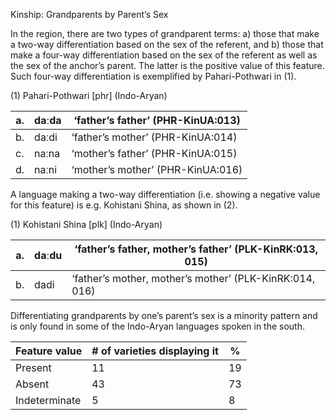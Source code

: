 Kinship: Grandparents by Parent’s Sex

In the region, there are two types of grandparent terms: a) those that
make a two-way differentiation based on the sex of the referent, and b)
those that make a four-way differentiation based on the sex of the
referent as well as the sex of the anchor’s parent. The latter is the
positive value of this feature. Such four-way differentiation is
exemplified by Pahari-Pothwari in (1).

(1) <span id="_Ref12343426" class="anchor"></span>Pahari-Pothwari
    \[phr\] (Indo-Aryan)

| a.  | daːda | ‘father’s father’ (PHR-KinUA:013) |
|-----|-------|-----------------------------------|
| b.  | daːdi | ‘father’s mother’ (PHR-KinUA:014) |
| c.  | naːna | ‘mother’s father’ (PHR-KinUA:015) |
| d.  | naːni | ‘mother’s mother’ (PHR-KinUA:016) |

A language making a two-way differentiation (i.e. showing a negative
value for this feature) is e.g. Kohistani Shina, as shown in (2).

(1) <span id="_Ref50555867" class="anchor"></span>Kohistani Shina
    \[plk\] (Indo-Aryan)

| a.  | daːdu | ‘father’s father, mother’s father’ (PLK-KinRK:013, 015) |
|-----|-------|---------------------------------------------------------|
| b.  | dadi  | ‘father’s mother, mother’s mother’ (PLK-KinRK:014, 016) |

Differentiating grandparents by one’s parent’s sex is a minority pattern
and is only found in some of the Indo-Aryan languages spoken in the
south.

| Feature value | \# of varieties displaying it | %   |
|---------------|-------------------------------|-----|
| Present       | 11                            | 19  |
| Absent        | 43                            | 73  |
| Indeterminate | 5                             | 8   |


